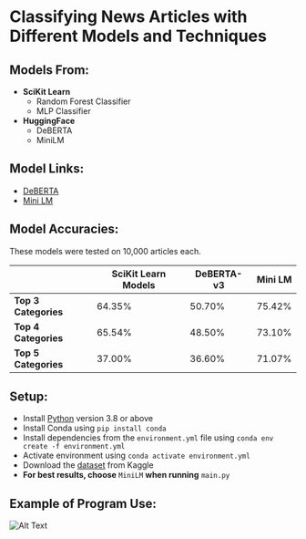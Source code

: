 # Classifying News Articles with Different Models and Techniques


## Models From:

- **SciKit Learn**
  - Random Forest Classifier
  - MLP Classifier
- **HuggingFace**
  - DeBERTA
  - MiniLM

## Model Links:

- [DeBERTA](https://huggingface.co/MoritzLaurer/DeBERTa-v3-base-mnli-fever-anli)
- [Mini LM](https://huggingface.co/sentence-transformers/all-MiniLM-L6-v2)


## Model Accuracies:
 
These models were tested on 10,000 articles each. 

|          | SciKit Learn Models | DeBERTA-v3|Mini LM|
|----------|----------|----------|----------|
|**Top 3 Categories**|64.35%|50.70%|75.42% |
|**Top 4 Categories**|65.54%|48.50%|73.10% |
|**Top 5 Categories**|37.00%|36.60%|71.07% |


## Setup:

- Install [Python](https://www.python.org) version 3.8 or above
- Install Conda using `pip install conda`
- Install dependencies from the `environment.yml` file using `conda env create -f environment.yml`
- Activate environment using `conda activate environment.yml`
- Download the [dataset](https://www.kaggle.com/datasets/rmisra/news-category-dataset/data) from Kaggle
- **For best results, choose** `MiniLM` **when running** `main.py`

## Example of Program Use:

![Alt Text](https://media.giphy.com/media/vKxz9P2LFuMjUuDnuP/giphy.gif)
